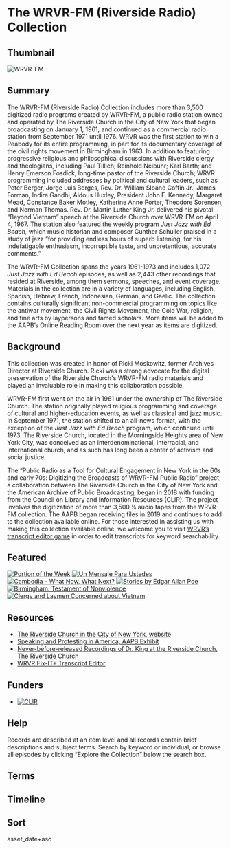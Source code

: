 # The WRVR-FM (Riverside Radio) Collection

## Thumbnail

![WRVR-FM](https://s3.amazonaws.com/americanarchive.org/special-collections/WRVRbox1.jpg "WRVR-FM") 

## Summary

The WRVR-FM (Riverside Radio) Collection includes more than 3,500 digitized radio programs created by WRVR-FM, a public radio station owned and operated by The Riverside Church in the City of New York that began broadcasting on January 1, 1961, and continued as a commercial radio station from September 1971 until 1976. WRVR was the first station to win a Peabody for its entire programming, in part for its documentary coverage of the civil rights movement in Birmingham in 1963. In addition to featuring progressive religious and philosophical discussions with Riverside clergy and theologians, including Paul Tillich; Reinhold Neibuhr; Karl Barth; and Henry Emerson Fosdick, long-time pastor of the Riverside Church; WRVR programming included addresses by political and cultural leaders, such as Peter Berger, Jorge Luis Borges, Rev. Dr. William Sloane Coffin Jr., James Forman, Indira Gandhi, Aldous Huxley, President John F. Kennedy, Margaret Mead, Constance Baker Motley, Katherine Anne Porter, Theodore Sorensen, and Norman Thomas. Rev. Dr. Martin Luther King Jr. delivered his pivotal “Beyond Vietnam” speech at the Riverside Church over WRVR-FM on April 4, 1967. The station also featured the weekly program *Just Jazz with Ed Beach,* which music historian and composer Gunther Schuller praised in a study of jazz “for providing endless hours of superb listening, for his indefatigable enthusiasm, incorruptible taste, and unpretentious, accurate comments.” 

The WRVR-FM Collection spans the years 1961-1973 and includes 1,072 <em>Just Jazz with Ed Beach</em> episodes, as well as 2,443 other recordings that resided at Riverside, among them sermons, speeches, and event coverage. Materials in the collection are in a variety of languages, including English, Spanish, Hebrew, French, Indonesian, German, and Gaelic. The collection contains culturally significant non-commercial programming on topics like the antiwar movement, the Civil Rights Movement, the Cold War, religion, and fine arts by laypersons and famed scholars. More items will be added to the AAPB’s Online Reading Room over the next year as items are digitized.

## Background

This collection was created in honor of Ricki Moskowitz, former Archives Director at Riverside Church. Ricki was a strong advocate for the digital preservation of the Riverside Church's WRVR-FM radio materials and played an invaluable role in making this collaboration possible.

WRVR-FM first went on the air in 1961 under the ownership of The Riverside Church. The station originally played religious programming and coverage of cultural and higher-education events, as well as classical and jazz music. In September 1971, the station shifted to an all-news format, with the exception of the *Just Jazz with Ed Beach* program, which continued until 1973. The Riverside Church, located in the Morningside Heights area of New York City, was conceived as an interdenominational, interracial, and international church, and as such has long been a center of activism and social justice. 

The “Public Radio as a Tool for Cultural Engagement in New York in the 60s and early 70s: Digitizing the Broadcasts of WRVR-FM Public Radio” project, a collaboration between The Riverside Church in the City of New York and the American Archive of Public Broadcasting, began in 2018 with funding from the Council on Library and Information Resources (CLIR). The project involves the digitization of more than 3,500 ¼ audio tapes from the WRVR-FM collection. The AAPB began receiving files in 2019 and continues to add to the collection available online. For those interested in assisting us with making this collection available online, we welcome you to visit [WRVR’s transcript editor game](http://wrvrtranscripts.americanarchive.org/) in order to edit transcripts for keyword searchability.

## Featured

[![Portion of the Week](https://s3.amazonaws.com/americanarchive.org/special-collections/wrvr_logo_forspeccoll.jpg)](/catalog/cpb-aacip_528-0p0wp9v41q)
[![Un Mensaje Para Ustedes](https://s3.amazonaws.com/americanarchive.org/special-collections/wrvr_logo_forspeccoll.jpg)](/catalog/cpb-aacip_528-gf0ms3m68x)
[![Cambodia – What Now, What Next?](https://s3.amazonaws.com/americanarchive.org/special-collections/wrvr_logo_forspeccoll.jpg)](/catalog/cpb-aacip_528-fj29883v3k)
[![Stories by Edgar Allan Poe](https://s3.amazonaws.com/americanarchive.org/special-collections/wrvr_logo_forspeccoll.jpg)](/catalog/cpb-aacip_528-pn8x922s1n)
[![Birmingham: Testament of Nonviolence](https://s3.amazonaws.com/americanarchive.org/special-collections/wrvr_logo_forspeccoll.jpg)](/catalog/cpb-aacip_500-ff3m1j0m)
[![Clergy and Laymen Concerned about Vietnam](https://s3.amazonaws.com/americanarchive.org/special-collections/wrvr_logo_forspeccoll.jpg)](/catalog/cpb-aacip-528-4x54f1nn94)

## Resources

- [The Riverside Church in the City of New York, website](https://www.trcnyc.org/)
- [Speaking and Protesting in America, AAPB Exhibit](https://americanarchive.org/exhibits/first-amendment)
- [Never-before-released Recordings of Dr. King at the Riverside Church, The Riverside Church](https://www.trcnyc.org/kinginstitutejan16/)
- [WRVR Fix-IT+ Transcript Editor](http://wrvrtranscripts.americanarchive.org/)


## Funders

- [![CLIR](https://s3.amazonaws.com/americanarchive.org/org-logos/clir_logo.png "CLIR Logo")](https://www.clir.org/)

## Help

Records are described at an item level and all records contain brief descriptions and subject terms. Search by keyword or individual, or browse all episodes by clicking “Explore the Collection” below the search box.

## Terms


## Timeline


## Sort 

asset_date+asc


